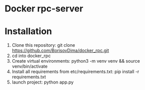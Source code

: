 # Docker rpc-server

# Installation

1. Clone this repository: git clone https://github.com/BorisovDima/docker_rpc.git
2. cd into docker_rpc
3. Create virtual environments: python3 -m venv venv && source venv/bin/activate
4. Install all requirements from etc/requirements.txt: pip install -r requirements.txt
5. launch project: python app.py
